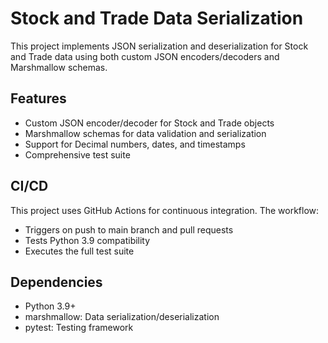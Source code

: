 # Stock and Trade Data Serialization

This project implements JSON serialization and deserialization for Stock and Trade data using both custom JSON encoders/decoders and Marshmallow schemas.

## Features

- Custom JSON encoder/decoder for Stock and Trade objects
- Marshmallow schemas for data validation and serialization
- Support for Decimal numbers, dates, and timestamps
- Comprehensive test suite

## CI/CD

This project uses GitHub Actions for continuous integration. The workflow:
- Triggers on push to main branch and pull requests
- Tests Python 3.9 compatibility
- Executes the full test suite

## Dependencies

- Python 3.9+
- marshmallow: Data serialization/deserialization
- pytest: Testing framework